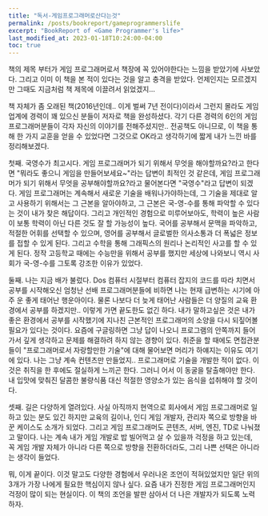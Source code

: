```yaml
---
title: "독서-게임프로그래머로산다는것"
permalink: /posts/bookreport/gameprogrammerslife
excerpt: "BookReport of <Game Programmer's life>"
last_modified_at: 2023-01-18T10:24:00-04:00
toc: true
---
```

책의 제목 부터가 게임 프로그래머로서 책장에 꼭 있어야한다는 느낌을 받았기에 사보았다. 그리고 이미 이 책을 본 적이 있다는 것을 알고 충격을 받았다. 언제인지는 모르겠지만 그때도 지금처럼 책 제목에 이끌려서 읽었겠지...

책 자체가 좀 오래된 책(2016년인데.. 이게 벌써 7년 전이다)이라서 그런지 몰라도 게임 업계에 경력이 꽤 있으신 분들이 저자로 책을 완성하셨다. 각기 다른 경력의 6인의 게임 프로그래머분들이 각자 자신의 이야기를 전해주셨지만.. 전공책도 아니므로, 이 책을 통해 한 가지 교훈을 얻을 수 있었다면 그것으로 OK라고 생각하기에 짧게 내가 느낀 바를 정리해보겠다.

첫째. 국영수가 최고시다. 게임 프로그래머가 되기 위해서 무엇을 해야할까요?라고 한다면 "뭐라도 좋으니 게임을 만들어보세요~"라는 답변이 최적인 것 같은데, 게임 프로그래머가 되기 위해서 무엇을 공부해야할까요?라고 물어본다면 "국영수"라고 답변이 되겠다. 게임 프로그래머는 계속해서 새로운 기술을 배워나가야하는데, 그 기술을 제대로 알고 사용하기 위해서는 그 근본을 알아야하고, 그 근본은 국-영-수를 통해 파악할 수 있다는 것이 내가 찾은 해답이다. 그리고 개인적인 경험으로 미루어보아도, 학력이 높은 사람이 보통 학력이 아닌 다른 것도 잘 할 가능성이 높다. 국어를 공부해서 문맥을 파악하고, 적절한 어휘를 선택할 수 있으며, 영어를 공부해서 글로벌한 의사소통과 더 폭넓은 정보를 접할 수 있게 된다. 그리고 수학을 통해 그래픽스의 원리나 논리적인 사고를 할 수 있게 된다. 정작 고등학교 때에는 수능만을 위해서 공부를 했지만 세상에 나와보니 역시 사회가 국-영-수를 그토록 강조한 이유가 있었다.

둘째. 나는 지금 배가 불렀다. Dos 컴퓨터 시절부터 컴퓨터 잡지의 코드를 따라 치면서 공부를 시작해오신 엄청난 선배 프로그래머분들에 비하면 나는 현재 급변하는 시기에 아주 운 좋게 태어난 행운아이다. 물론 나보다 더 늦게 태어난 사람들은 더 양질의 교육 환경에서 공부를 하겠지만.. 이렇게 가면 끝도한도 없긴 하다. 내가 말하고싶은 것은 내가 좋은 환경에서 공부를 시작했기에 지나친 근본적인 프로그래머의 소양을 다시 되짚어볼 필요가 있다는 것이다. 요즘에 구글링하면 그냥 답이 나오니 프로그램의 안쪽까지 들어가서 깊게 생각하고 문제를 해결하려 하지 않는 경향이 있다. 취준을 할 때에도 면접관분들이 "프로그래머로서 자랑할만한 기술"에 대해 물어보면 머리가 하얘지는 이유도 여기에 있다. 나는 그냥 계속 컨텐츠만 만들었지.. 프로그래머로 기술을 개발한 적이 없다. 이것은 취직을 한 후에도 절실하게 느끼곤 한다. 그러니 어서 이 동굴을 탈출해야만 한다. 내 입맛에 맞춰진 달콤한 불량식품 대신 적절한 영양소가 있는 음식을 섭취해야 할 것이다.

셋째. 길은 다양하게 열려있다. 사실 아직까지 현역으로 회사에서 게임 프로그래머로 일하고 있는 분도 있긴 하지만 교육의 길이나, 인디 게임 개발자, 관리자 쪽으로 방향을 바꾼 케이스도 소개가 되었다. 그리고 게임 프로그래머도 콘텐츠, 서버, 엔진, TD로 나눠졌고 말이다. 나는 계속 내가 게임 개발로 밥 빌어먹고 살 수 있을까 걱정을 하고 있는데, 꼭 게임 개발 자체가 아니라 다른 쪽으로 방향을 전환하더라도, 그리 나쁜 선택은 아니라는 생각이 들었다.

뭐, 이게 끝이다. 이것 말고도 다양한 경험에서 우러나온 조언이 적혀있었지만 일단 위의 3개가 가장 나에게 필요한 핵심이지 않나 싶다. 요즘 내가 진정한 게임 프로그래머인지 걱정이 많이 되는 현실이다. 이 책의 조언을 발판 삼아서 더 나은 개발자가 되도록 노력하자.